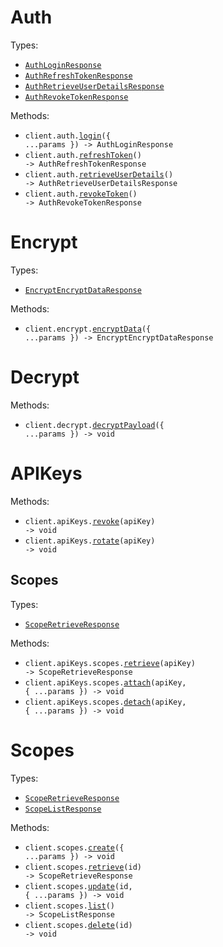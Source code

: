 # Auth

Types:

- <code><a href="./src/resources/auth.ts">AuthLoginResponse</a></code>
- <code><a href="./src/resources/auth.ts">AuthRefreshTokenResponse</a></code>
- <code><a href="./src/resources/auth.ts">AuthRetrieveUserDetailsResponse</a></code>
- <code><a href="./src/resources/auth.ts">AuthRevokeTokenResponse</a></code>

Methods:

- <code title="post /auth/login">client.auth.<a href="./src/resources/auth.ts">login</a>({ ...params }) -> AuthLoginResponse</code>
- <code title="post /auth/refresh">client.auth.<a href="./src/resources/auth.ts">refreshToken</a>() -> AuthRefreshTokenResponse</code>
- <code title="get /auth/userdetails">client.auth.<a href="./src/resources/auth.ts">retrieveUserDetails</a>() -> AuthRetrieveUserDetailsResponse</code>
- <code title="post /auth/revoke">client.auth.<a href="./src/resources/auth.ts">revokeToken</a>() -> AuthRevokeTokenResponse</code>

# Encrypt

Types:

- <code><a href="./src/resources/encrypt.ts">EncryptEncryptDataResponse</a></code>

Methods:

- <code title="post /encrypt">client.encrypt.<a href="./src/resources/encrypt.ts">encryptData</a>({ ...params }) -> EncryptEncryptDataResponse</code>

# Decrypt

Methods:

- <code title="post /decrypt">client.decrypt.<a href="./src/resources/decrypt.ts">decryptPayload</a>({ ...params }) -> void</code>

# APIKeys

Methods:

- <code title="patch /api-keys/{apiKey}/revoke">client.apiKeys.<a href="./src/resources/api-keys/api-keys.ts">revoke</a>(apiKey) -> void</code>
- <code title="patch /api-keys/{apiKey}/rotate">client.apiKeys.<a href="./src/resources/api-keys/api-keys.ts">rotate</a>(apiKey) -> void</code>

## Scopes

Types:

- <code><a href="./src/resources/api-keys/scopes.ts">ScopeRetrieveResponse</a></code>

Methods:

- <code title="get /api-keys/{apiKey}/scopes">client.apiKeys.scopes.<a href="./src/resources/api-keys/scopes.ts">retrieve</a>(apiKey) -> ScopeRetrieveResponse</code>
- <code title="post /api-keys/{apiKey}/scopes/attach">client.apiKeys.scopes.<a href="./src/resources/api-keys/scopes.ts">attach</a>(apiKey, { ...params }) -> void</code>
- <code title="post /api-keys/{apiKey}/scopes/detach">client.apiKeys.scopes.<a href="./src/resources/api-keys/scopes.ts">detach</a>(apiKey, { ...params }) -> void</code>

# Scopes

Types:

- <code><a href="./src/resources/scopes.ts">ScopeRetrieveResponse</a></code>
- <code><a href="./src/resources/scopes.ts">ScopeListResponse</a></code>

Methods:

- <code title="post /scopes">client.scopes.<a href="./src/resources/scopes.ts">create</a>({ ...params }) -> void</code>
- <code title="get /scopes/{id}">client.scopes.<a href="./src/resources/scopes.ts">retrieve</a>(id) -> ScopeRetrieveResponse</code>
- <code title="put /scopes/{id}">client.scopes.<a href="./src/resources/scopes.ts">update</a>(id, { ...params }) -> void</code>
- <code title="get /scopes">client.scopes.<a href="./src/resources/scopes.ts">list</a>() -> ScopeListResponse</code>
- <code title="delete /scopes/{id}">client.scopes.<a href="./src/resources/scopes.ts">delete</a>(id) -> void</code>
